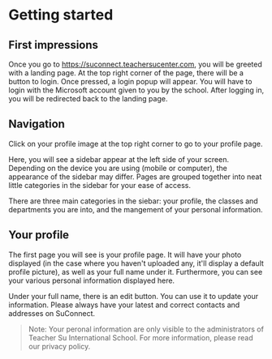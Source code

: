 ---
---

# Getting started

## First impressions
Once you go to https://suconnect.teachersucenter.com, you will be greeted with a landing page. At the top right corner of the page, there will be a button to login. Once pressed, a login popup will appear. You will have to login with the Microsoft account given to you by the school. After logging in, you will be redirected back to the landing page.

## Navigation
Click on your profile image at the top right corner to go to your profile page. 

Here, you will see a sidebar appear at the left side of your screen. Depending on the device you are using (mobile or computer), the appearance of the sidebar may differ. Pages are grouped together into neat little categories in the sidebar for your ease of access.

There are three main categories in the siebar: your profile, the classes and departments you are into, and the mangement of your personal information. 

## Your profile
The first page you will see is your profile page. It will have your photo displayed (in the case where you haven't uploaded any, it'll display a default profile picture), as well as your full name under it. Furthermore, you can see your various personal information displayed here. 

Under your full name, there is an edit button. You can use it to update your information. Please always have your latest and correct contacts and addresses on SuConnect.

> Note: Your peronal information are only visible to the administrators of Teacher Su International School. For more information, please read our privacy policy.

